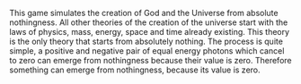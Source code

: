 This game simulates the creation of God and the Universe from absolute nothingness. All other theories of the creation of the universe start with the laws of physics, mass, energy, space and time already existing. This theory is the only theory that starts from absolutely nothing. The process is quite simple, a positive and negative pair of equal energy photons which cancel to zero can emerge from nothingness because their value is zero. Therefore something can emerge from nothingness, because its value is zero. 
